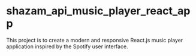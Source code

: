 # shazam_api_music_player_react_app
This project is to create a modern and responsive React.js music player application inspired by the Spotify user interface.
